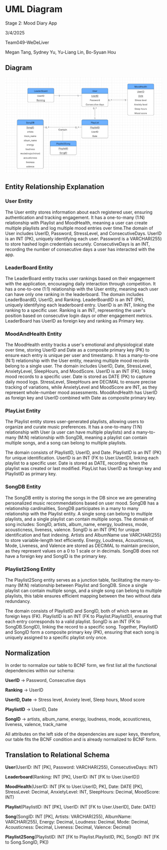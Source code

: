 # UML Diagram
Stage 2: Mood Diary App

3/4/2025

Team049-WeDeLiver

Megan Tang, Sydney Yu, Yu-Liang Lin, Bo-Syuan Hou
## Diagram
![UML Diagram](images/uml_diagram.png)

## Entity Relationship Explanation
### User Entity
The User entity stores information about each registered user, ensuring authentication and tracking engagement. It has a one-to-many (1:N) relationship with Playlist and MoodHealth, meaning a user can create multiple playlists and log multiple mood entries over time.The domain of User includes UserID, Password, StressLevel, and ConsecutiveDays. UserID is an INT (PK), uniquely identifying each user. Password is a VARCHAR(255) to store hashed login credentials securely. ConsecutiveDays is an INT, recording the number of consecutive days a user has interacted with the app. 


### LeaderBoard Entity
The LeaderBoard entity tracks user rankings based on their engagement with the application, encouraging daily interaction through competition. It has a one-to-one (1:1) relationship with the User entity, meaning each user can have only one ranking in the leaderboard. The domain includes LeaderBoardID, UserID, and Ranking. LeaderBoardID is an INT (PK), uniquely identifying each leaderboard entry. UserID is an INT, linking the ranking to a specific user. Ranking is an INT, representing the user's position based on consecutive login days or other engagement metrics. LeaderBoard has UserID as foreign key and ranking as Primary key. 


### MoodAndHealth Entity
The MoodHealth entity tracks a user's emotional and physiological state over time, storing UserID and Date as a composite primary key (PK) to ensure each entry is unique per user and timestamp. It has a many-to-one (N:1) relationship with the User entity, meaning multiple mood records belong to a single user. The domain includes UserID, Date, StressLevel, AnxietyLevel, SleepHours, and MoodScore. UserID is an INT (FK), linking mood records to a specific user. Date is stored as DATE (PK) to capture daily mood logs. StressLevel, SleepHours are DECIMAL to ensure precise tracking of variations, while AnxietyLevel and MoodScore are INT, as they represent whole-number mood assessments. MoodAndHealth has UserID as foreign key and UserID combined with Date as composite primary key.


### PlayList Entity
The Playlist entity stores user-generated playlists, allowing users to organize and curate music preferences. It has a one-to-many (1:N) relationship with User (a user can have multiple playlists) and a many-to-many (M:N) relationship with SongDB, meaning a playlist can contain multiple songs, and a song can belong to multiple playlists.


The domain consists of PlaylistID, UserID, and Date. PlaylistID is an INT (PK) for unique identification. UserID is an INT (FK to User.UserID), linking each playlist to a specific user. Date is stored as DATE, recording when the playlist was created or last modified. PlayList has UserID as foreign key and PlaylistID  as primary key. 


### SongDB Entity 
The SongDB entity is storing the songs in the DB since we are generating personalized music recommendations based on user mood. SongDB has a relationship cardinalities, SongDB participates in a many to many relationship with the Playlist entity. A single song can belong to multiple playlists, and a single playlist can contain multiple songs. 
The domain of song includes: SongID, artists, album_name, energy, loudness, mode, acousticness, liveness, valence. SongID is an INT (PK) for unique identification and fast indexing. Artists and AlbumName use VARCHAR(255) to store variable-length text efficiently. Energy, Loudness, Acousticness,  Mode, Liveness, and Valence are stored as DECIMAL to maintain precision, as they represent values on a 0 to 1 scale or in decimals. SongDB does not have a foreign key and SongID is the primary key. 


### Playlist2Song Entity
The Playlist2Song entity serves as a junction table, facilitating the many-to-many (M:N) relationship between Playlist and SongDB. Since a single playlist can contain multiple songs, and a single song can belong to multiple playlists, this table ensures efficient mapping between the two without data redundancy.

The domain consists of PlaylistID and SongID, both of which serve as foreign keys (FK). PlaylistID is an INT (FK to Playlist.PlaylistID), ensuring that each entry corresponds to a valid playlist. SongID is an INT (FK to SongDB.SongID), linking the record to a specific song. Together, PlaylistID and SongID form a composite primary key (PK), ensuring that each song is uniquely assigned to a specific playlist only once.

## Normalization

In order to normalize our table to BCNF form, we first list all the functional dependencies within our schema:

**UserID** -> Password, Consecutive days

**Ranking** -> UserID

**UserID, Date** -> Stress level, Anxiety level, Sleep hours, Mood score

**PlaylistID** -> UserID, Date

**SongID** -> artists, album_name, energy, loudness, mode, acousticness, liveness, valence, track_name

All attributes on the left side of the dependencies are super keys, therefore, our table fits the BCNF condition and is already normalized to BCNF form.

## Translation to Relational Schema

**User**(UserID: INT [PK], Password: VARCHAR(255), ConsecutiveDays: INT)

**Leaderboard**(Ranking: INT [PK], UserID: INT [FK to User.UserID])

**MoodHealth**(UserID: INT [FK to User.UserID, PK], Date: DATE [PK], StressLevel: Decimal, AnxietyLevel: INT, SleepHours: Decimal, MoodScore: INT)

**Playlist**(PlaylistID: INT [PK], UserID: INT [FK to User.UserID], Date: DATE)

**Song**(SongID: INT [PK], Artists: VARCHAR(255), AlbumName: VARCHAR(255), Energy: Decimal, Loudness: Decimal, Mode: Decimal, Acousticness: Decimal, Liveness: Decimal, Valence: Decimal)

**Playlist2Song**(PlaylistID: INT [FK to Playlist.PlaylistID, PK], SongID: INT [FK to Song.SongID, PK])
